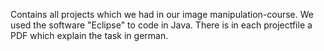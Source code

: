 Contains all projects which we had in our image manipulation-course. We used the software "Eclipse" to code in Java. There is in each projectfile a PDF which explain the task in german.
